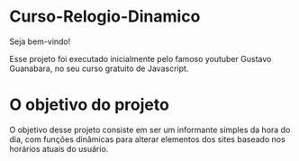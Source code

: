 # Curso-Relogio-Dinamico
Seja bem-vindo! 

Esse projeto foi executado inicialmente pelo famoso youtuber Gustavo Guanabara, no seu curso gratuito de Javascript. 


# O objetivo do projeto
O objetivo desse projeto consiste em ser um informante simples da hora do dia, com funções dinâmicas para alterar elementos dos sites baseado nos horários atuais do usuário.
